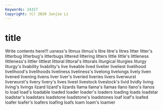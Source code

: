 ```yaml
---
Keywords: 24317
Copyright: (C) 2020 Junjie Li
---
```


# title

Write contents here!!!
usness's
litmus 
litmus's 
litre 
litre's 
litres 
litter 
litter's 
litterbug 
litterbug's 
litterbugs
littered 
littering 
litters 
little 
little's 
littleness 
littleness's 
littler 
littlest 
littoral
littoral's 
littorals 
liturgical 
liturgies 
liturgy 
liturgy's 
livability 
livability's 
live 
liveable
lived 
livelier 
liveliest 
livelihood 
livelihood's 
livelihoods 
liveliness 
liveliness's 
livelong 
livelongs
lively 
liven 
livened 
livening 
livens 
liver 
liver's 
liveried 
liveries 
livers
liverwurst 
liverwurst's 
livery 
livery's 
lives 
livest 
livestock 
livestock's 
livid 
lividly
living 
living's 
livings 
lizard 
lizard's 
lizards 
llama 
llama's 
llamas 
llano
llano's 
llanos 
lo 
load 
load's 
loadable 
loaded 
loader 
loader's 
loaders
loading 
loads 
loadstar 
loadstar's 
loadstars 
loadstone 
loadstone's 
loadstones 
loaf 
loaf's
loafed 
loafer 
loafer's 
loafers 
loafing 
loafs 
loam 
loam's 
loamier 
